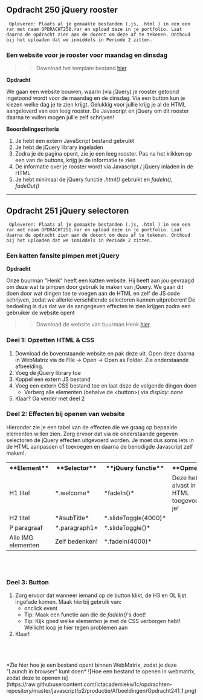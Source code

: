 ## Opdracht 250 jQuery rooster

`` Opleveren: Plaats al je gemaakte bestanden (.js, .html ) in een een rar met naam OPDRACHT250.rar en upload deze in je portfolio. Laat daarna de opdracht zien aan de docent om deze af te tekenen. Onthoud bij het uploaden dat we inmiddels in Periode 2 zitten.``

### Een website voor je rooster voor maandag en dinsdag

>> Download het template bestand <a href="">hier</a>.

**Opdracht**

We gaan een website bouwen, waarin (via jQuery) je rooster getoond ingetoond wordt voor de maandag en de dinsdag. Via een button kun je kiezen welke dag je te zien krijgt. Gelukkig voor jullie krijg je al de HTML aangeleverd van een leeg rooster. De Javascript en jQuery om dit rooster daarna te vullen mogen jullie zelf schrijven!

**Beoordelingscriteria**
1. Je hebt een extern JavaScript bestand gebruikt
2. Je hebt de jQuery library ingeladen
3. Zodra je de pagina opent, zie je een leeg rooster. Pas na het klikken op een van de buttons, krijg je de informatie te zien
3. De informatie over je rooster wordt via Javascript / jQuery inladen in de HTML
4. Je hebt minimaal de jQuery functie *.html()* gebruikt en *fadeIn()*, *fadeOut()*





---

## Opdracht 251 jQuery selectoren

`` Opleveren: Plaats al je gemaakte bestanden (.js, .html ) in een een rar met naam OPDRACHT251.rar en upload deze in je portfolio. Laat daarna de opdracht zien aan de docent om deze af te tekenen. Onthoud bij het uploaden dat we inmiddels in Periode 2 zitten.``

### Een katten fansite pimpen met jQuery

**Opdracht**

Onze buurman "Henk" heeft een katten website. Hij heeft aan jou gevraagd om deze wat te pimpen door gebruik te maken van jQuery. 
We gaan dit doen door wat dingen toe te voegen aan de HTML en zelf de JS code schrijven, zodat we allerlei verschillende selectoren kunnen uitproberen! De bedoeling is dus dat we de aangegeven effecten te zien krijgen zodra een gebruiker de website opent

>> Download de website van buurman Henk <a href="https://elo.kw1c.nl/CMS/Studie/811%20ICT-Academie/811%20VakkenInhoud/%5BB.16%20JAV%5D%20Javascript/25187%20%C2%A0%20Applicatie-%20en%20mediaontwikkelaar/Periode%2002/Productie/03.%20Scripts/Opdracht241.zip" target="_blank">hier</a>.

### Deel 1: Opzetten HTML & CSS
1. Download de bovenstaande website en pak deze uit. Open deze daarna in WebMatrix via de File -> Open -> Open as Folder. Zie onderstaande afbeelding.
2. Voeg de jQuery library toe
3. Koppel een extern JS bestand
4. Voeg een extern CSS bestand toe en laat deze de volgende dingen doen
	- Verberg alle elementen (behalve de &lt;button&gt;) via *display: none*
5. Klaar? Ga verder met deel 2


### Deel 2: Effecten bij openen van website
Hieronder zie je een tabel van de effecten die we graag op bepaalde elementen willen zien. 
Zorg ervoor dat via de onderstaande gegeven selectoren de jQuery effecten uitgevoerd worden. Je moet dus soms iets in de HTML aanpassen of toevoegen en daarna de benodigde Javascript zelf maken!.

<table><tr>
<th>**Element**</th>
<th>**Selector**</th>
<th>**jQuery functie**</th>
<th>**Opmerking**</th>
</tr>
<tr>
<td>H1 titel</td>
<td>*.welcome*</td>
<td>*fadeIn()*</td>
<td>Deze hebben we alvast in de HTML toegevoegd voor je!</td>
</tr>

<tr>
<td>H2 titel</td>
<td>*#subTitle*</td>
<td>*.slideToggle(4000)*</td>
<td></td>
</tr>

<tr>
<td>P paragraaf</td>
<td>*.paragraph1*</td>
<td>*.slideToggle()*</td>
<td></td>
</tr>

<tr>
<td>Alle IMG elementen</td>
<td>Zelf bedenken!</td>
<td>*.fadeIn(4000)*</td>
</tr>

</table>
<br><br>

### Deel 3: Button
1. Zorg ervoor dat wanneer iemand op de button klikt, de H3 en OL lijst ingefade komen. Maak hierbij gebruik van:
	- onclick event
	- Tip: Maak een functie aan die de *fadeIn()*'s doet!
	- Tip: Kijk goed welke elementen je met de CSS verborgen hebt! Wellicht loop je hier tegen problemen aan
2. Klaar!

<br>
<br>
<br>
*Zie hier hoe je een bestand opent binnen WebMatrix, zodat je deze "Launch in browser" kunt doen*
![Hoe een bestand te openen in webmatrix, zodat deze te openen is](https://raw.githubusercontent.com/ictacademiekw1c/opdrachten-repository/master/javascript/p2/productie/Afbeeldingen/Opdracht241_1.png)